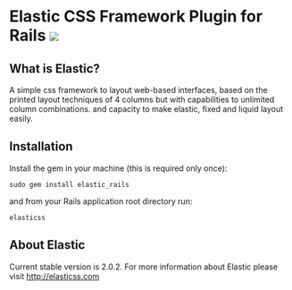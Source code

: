# Elastic CSS Framework Plugin for Rails [![](http://stillmaintained.com/mexpolk/elastic_rails.png)](http://stillmaintained.com/mexpolk/elastic_rails)

## What is Elastic?

A simple css framework to layout web-based interfaces, based on the printed layout techniques of 4 columns but with capabilities to unlimited column combinations. and capacity to make elastic, fixed and liquid layout easily.

## Installation

Install the gem in your machine (this is required only once):

    sudo gem install elastic_rails

and from your Rails application root directory run:

    elasticss

## About Elastic

Current stable version is 2.0.2. For more information about Elastic please visit http://elasticss.com

